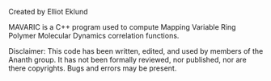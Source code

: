 Created by Elliot Eklund

MAVARIC is a C++ program used to compute Mapping Variable Ring Polymer Molecular Dynamics correlation functions.

Disclaimer: This code has been written, edited, and used by members of the Ananth group. It has not been formally reviewed, nor published, nor are there copyrights. Bugs and errors may be present.

